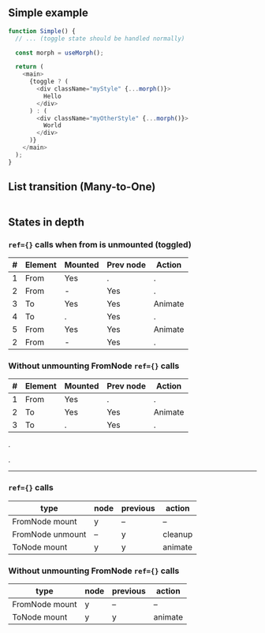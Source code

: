 ## Simple example

```js
function Simple() {
  // ... (toggle state should be handled normally)

  const morph = useMorph();

  return (
    <main>
      {toggle ? (
        <div className="myStyle" {...morph()}>
          Hello
        </div>
      ) : (
        <div className="myOtherStyle" {...morph()}>
          World
        </div>
      )}
    </main>
  );
}
```

## List transition (Many-to-One)

```js
```

## States in depth

### `ref={}` calls when from is unmounted (toggled)

| #   | Element | Mounted | Prev node | Action  |
| --- | ------- | ------- | --------- | ------- |
| 1   | From    | Yes     | .         | .       |
| 2   | From    | -       | Yes       | .       |
| 3   | To      | Yes     | Yes       | Animate |
| 4   | To      | .       | Yes       | .       |
| 5   | From    | Yes     | Yes       | Animate |
| 2   | From    | -       | Yes       | .       |

### Without unmounting FromNode `ref={}` calls

| #   | Element | Mounted | Prev node | Action  |
| --- | ------- | ------- | --------- | ------- |
| 1   | From    | Yes     | .         | .       |
| 2   | To      | Yes     | Yes       | Animate |
| 3   | To      | .       | Yes       | .       |


.

.

---

### `ref={}` calls

| type             | node | previous | action  |
| ---------------- | ---- | -------- | ------- |
| FromNode mount   | y    | –        | –       |
| FromNode unmount | –    | y        | cleanup |
| ToNode mount     | y    | y        | animate |

### Without unmounting FromNode `ref={}` calls

| type           | node | previous | action  |
| -------------- | ---- | -------- | ------- |
| FromNode mount | y    | –        | –       |
| ToNode mount   | y    | y        | animate |
